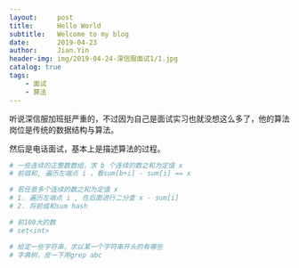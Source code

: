 ```yaml
---
layout:     post
title:      Hello World
subtitle:   Welcome to my blog
date:       2019-04-23
author:     Jian.Yin
header-img: img/2019-04-24-深信服面试1/1.jpg
catalog: true
tags:
    - 面试
    - 算法
---
```




听说深信服加班挺严重的，不过因为自己是面试实习也就没想这么多了，他的算法岗位是传统的数据结构与算法。

然后是电话面试，基本上是描述算法的过程。

```python
# 一些连续的正整数数组，求 b 个连续的数之和为定值 x
# 前缀和, 遍历左端点 i ，看sum[b+i] - sum[i] == x

# 若任意多个连续的数之和为定值 x
# 1. 遍历左端点 i , 在后面进行二分查 x - sum[i]
# 2. 将前缀和sum hash
```



```python
# 前100大的数
# set<int> 
```



```python
# 给定一些字符串，求以某一个字符串开头的有哪些
# 字典树，皮一下用grep abc
```


